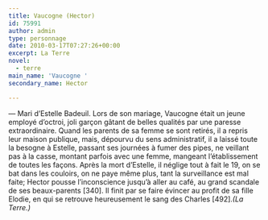 ```yaml
---
title: Vaucogne (Hector)
id: 75991
author: admin
type: personnage
date: 2010-03-17T07:27:26+00:00
excerpt: La Terre
novel:
  - terre
main_name: 'Vaucogne '
secondary_name: Hector

---
```

— Mari d&rsquo;Estelle Badeuil. Lors de son mariage, Vaucogne était un jeune employé d&rsquo;octroi, joli garçon gâtant de belles qualités par une paresse extraordinaire. Quand les parents de sa femme se sont retirés, il a repris leur maison publique, mais, dépourvu du sens administratif, il a laissé toute la besogne à Estelle, passant ses journées à fumer des pipes, ne veillant pas à la casse, montant parfois avec une femme, mangeant l&rsquo;établissement de toutes les façons. Après la mort d&rsquo;Estelle, il néglige tout à fait le 19, on se bat dans les couloirs, on ne paye même plus, tant la surveillance est mal faite; Hector pousse l&rsquo;inconscience jusqu&rsquo;à aller au café, au grand scandale de ses beaux-parents [340]. Il finit par se faire évincer au profit de sa fille Elodie, en qui se retrouve heureusement le sang des Charles [492]._(La Terre.)_